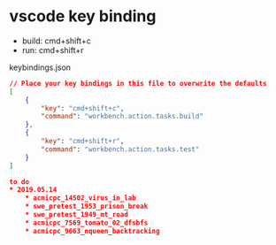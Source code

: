 # vscode key binding

* build: cmd+shift+c
* run: cmd+shift+r

keybindings.json
```json
// Place your key bindings in this file to overwrite the defaults
[
    {
        "key": "cmd+shift+c",
        "command": "workbench.action.tasks.build"
    },
    {
        "key": "cmd+shift+r",
        "command": "workbench.action.tasks.test"
    }
]

to do
* 2019.05.14
    * acmicpc_14502_virus_in_lab
    * swe_pretest_1953_prison_break
    * swe_pretest_1949_mt_road
    * acmicpc_7569_tomato_02_dfsbfs
    * acmicpc_9663_nqueen_backtracking

```
